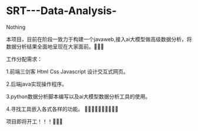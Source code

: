 # SRT---Data-Analysis-
Nothing

本项目，目前在阶段一致力于构建一个javaweb,接入ai大模型做高级数据分析，将数据分析结果全面地呈现在大家面前。👻👻👻


工作分配需求：

1.前端三剑客 Html Css Javascript 设计交互式网页。


2.后端java实现操作程序。

3.python数据分析脚本编写以及ai大模型数据分析工具的使用。

4.寻找工具嵌入各式各样的功能。
🚴‍♂️🚴‍♀️🚴🚵‍♂️🚵‍♀️🚵

项目即将开工！！！🥳🥳🥳